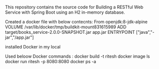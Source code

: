 This repository contains the source code for Building a RESTful Web Service with Spring Boot using an H2 in-memory database.

Created a docker file with below contecnts: 
From openjdk:8-jdk-alpine 
VOLUME /var/lib/docker/tmp/buildkit-mount831615989 
ADD target/books_service-2.0.0-SNAPSHOT.jar app.jar ENTRYPOINT ["java","-jar","/app.jar"]



installed Docker in my local



Used beloow Docker commands :
docker build -t ritesh 
docker image ls 
docker run ritesh -p 8080:8080 docker ps -a
